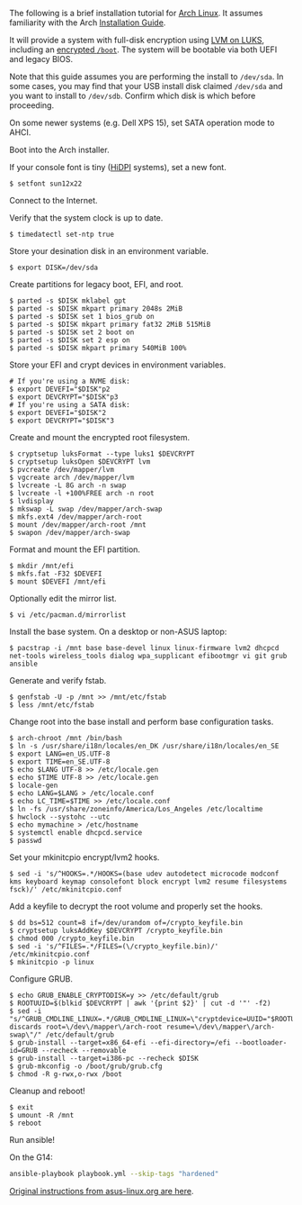 The following is a brief installation tutorial for [Arch Linux][1]. It assumes
familiarity with the Arch [Installation Guide][2].

It will provide a system with full-disk encryption using [LVM on LUKS][3],
including an [encrypted `/boot`][4]. The system will be bootable via both UEFI and
legacy BIOS.

Note that this guide assumes you are performing the install to `/dev/sda`. In
some cases, you may find that your USB install disk claimed `/dev/sda` and you
want to install to `/dev/sdb`. Confirm which disk is which before proceeding.

On some newer systems (e.g. Dell XPS 15), set SATA operation mode to AHCI.

Boot into the Arch installer.

If your console font is tiny ([HiDPI][5] systems), set a new font.

    $ setfont sun12x22

Connect to the Internet.

Verify that the system clock is up to date.

    $ timedatectl set-ntp true

Store your desination disk in an environment variable.

    $ export DISK=/dev/sda

Create partitions for legacy boot, EFI, and root.

    $ parted -s $DISK mklabel gpt
    $ parted -s $DISK mkpart primary 2048s 2MiB
    $ parted -s $DISK set 1 bios_grub on
    $ parted -s $DISK mkpart primary fat32 2MiB 515MiB
    $ parted -s $DISK set 2 boot on
    $ parted -s $DISK set 2 esp on
    $ parted -s $DISK mkpart primary 540MiB 100%

Store your EFI and crypt devices in environment variables.

    # If you're using a NVME disk:
    $ export DEVEFI="$DISK"p2
    $ export DEVCRYPT="$DISK"p3
    # If you're using a SATA disk:
    $ export DEVEFI="$DISK"2
    $ export DEVCRYPT="$DISK"3

Create and mount the encrypted root filesystem.

    $ cryptsetup luksFormat --type luks1 $DEVCRYPT
    $ cryptsetup luksOpen $DEVCRYPT lvm
    $ pvcreate /dev/mapper/lvm
    $ vgcreate arch /dev/mapper/lvm
    $ lvcreate -L 8G arch -n swap
    $ lvcreate -l +100%FREE arch -n root
    $ lvdisplay
    $ mkswap -L swap /dev/mapper/arch-swap
    $ mkfs.ext4 /dev/mapper/arch-root
    $ mount /dev/mapper/arch-root /mnt
    $ swapon /dev/mapper/arch-swap

Format and mount the EFI partition.

    $ mkdir /mnt/efi
    $ mkfs.fat -F32 $DEVEFI
    $ mount $DEVEFI /mnt/efi

Optionally edit the mirror list.

    $ vi /etc/pacman.d/mirrorlist

Install the base system. On a desktop or non-ASUS laptop:

    $ pacstrap -i /mnt base base-devel linux linux-firmware lvm2 dhcpcd net-tools wireless_tools dialog wpa_supplicant efibootmgr vi git grub ansible

Generate and verify fstab.

    $ genfstab -U -p /mnt >> /mnt/etc/fstab
    $ less /mnt/etc/fstab

Change root into the base install and perform base configuration tasks.

    $ arch-chroot /mnt /bin/bash
    $ ln -s /usr/share/i18n/locales/en_DK /usr/share/i18n/locales/en_SE
    $ export LANG=en_US.UTF-8
    $ export TIME=en_SE.UTF-8
    $ echo $LANG UTF-8 >> /etc/locale.gen
    $ echo $TIME UTF-8 >> /etc/locale.gen
    $ locale-gen
    $ echo LANG=$LANG > /etc/locale.conf
    $ echo LC_TIME=$TIME >> /etc/locale.conf
    $ ln -fs /usr/share/zoneinfo/America/Los_Angeles /etc/localtime
    $ hwclock --systohc --utc
    $ echo mymachine > /etc/hostname
    $ systemctl enable dhcpcd.service
    $ passwd

Set your mkinitcpio encrypt/lvm2 hooks.

    $ sed -i 's/^HOOKS=.*/HOOKS=(base udev autodetect microcode modconf kms keyboard keymap consolefont block encrypt lvm2 resume filesystems fsck)/' /etc/mkinitcpio.conf

Add a keyfile to decrypt the root volume and properly set the hooks.

    $ dd bs=512 count=8 if=/dev/urandom of=/crypto_keyfile.bin
    $ cryptsetup luksAddKey $DEVCRYPT /crypto_keyfile.bin
    $ chmod 000 /crypto_keyfile.bin
    $ sed -i 's/^FILES=.*/FILES=(\/crypto_keyfile.bin)/' /etc/mkinitcpio.conf
    $ mkinitcpio -p linux

Configure GRUB.

    $ echo GRUB_ENABLE_CRYPTODISK=y >> /etc/default/grub
    $ ROOTUUID=$(blkid $DEVCRYPT | awk '{print $2}' | cut -d '"' -f2)
    $ sed -i "s/^GRUB_CMDLINE_LINUX=.*/GRUB_CMDLINE_LINUX=\"cryptdevice=UUID="$ROOTUUID":lvm:allow-discards root=\/dev\/mapper\/arch-root resume=\/dev\/mapper\/arch-swap\"/" /etc/default/grub
    $ grub-install --target=x86_64-efi --efi-directory=/efi --bootloader-id=GRUB --recheck --removable
    $ grub-install --target=i386-pc --recheck $DISK
    $ grub-mkconfig -o /boot/grub/grub.cfg
    $ chmod -R g-rwx,o-rwx /boot

Cleanup and reboot!

    $ exit
    $ umount -R /mnt
    $ reboot

Run ansible!

On the G14:

```sh
ansible-playbook playbook.yml --skip-tags "hardened"
```

[Original instructions from asus-linux.org are here](./asus-linux-arch-guide.md).

[1]: https://www.archlinux.org/
[2]: https://wiki.archlinux.org/index.php/Installation_guide
[3]: https://wiki.archlinux.org/index.php/Dm-crypt/Encrypting_an_entire_system#LVM_on_LUKS
[4]: https://wiki.archlinux.org/index.php/Dm-crypt/Encrypting_an_entire_system#Encrypted_boot_partition_(GRUB)
[5]: https://wiki.archlinux.org/index.php/HiDPI
